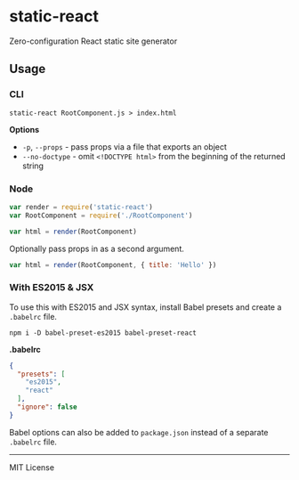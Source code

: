 # static-react

Zero-configuration React static site generator

## Usage

### CLI

```
static-react RootComponent.js > index.html
```

**Options**

- `-p`, `--props` - pass props via a file that exports an object
- `--no-doctype` - omit `<!DOCTYPE html>` from the beginning of the returned string

### Node

```js
var render = require('static-react')
var RootComponent = require('./RootComponent')

var html = render(RootComponent)
```

Optionally pass props in as a second argument.

```js
var html = render(RootComponent, { title: 'Hello' })
```

### With ES2015 & JSX

To use this with ES2015 and JSX syntax, install Babel presets and create a `.babelrc` file.

```
npm i -D babel-preset-es2015 babel-preset-react
```

**.babelrc**

```json
{
  "presets": [
    "es2015",
    "react"
  ],
  "ignore": false
}
```

Babel options can also be added to `package.json` instead of a separate `.babelrc` file.

---

MIT License
